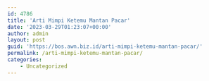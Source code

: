 ```yaml
---
id: 4786
title: 'Arti Mimpi Ketemu Mantan Pacar'
date: '2023-03-29T01:23:07+00:00'
author: admin
layout: post
guid: 'https://bos.awn.biz.id/arti-mimpi-ketemu-mantan-pacar/'
permalink: /arti-mimpi-ketemu-mantan-pacar/
categories:
    - Uncategorized
---
```


